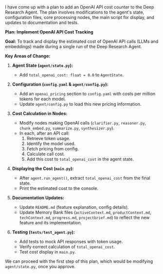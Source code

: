 I have come up with a plan to add an OpenAI API cost counter to the Deep Research Agent. The plan involves modifications to the agent's state, configuration files, core processing nodes, the main script for display, and updates to documentation and tests.

**Plan: Implement OpenAI API Cost Tracking**

**Goal:** To track and display the estimated cost of OpenAI API calls (LLMs and embeddings) made during a single run of the Deep Research Agent.

**Key Areas of Change:**

1.  **Agent State (`agent/state.py`):**
    *   Add `total_openai_cost: float = 0.0` to `AgentState`.

2.  **Configuration (`config.yaml` & `agent/config.py`):**
    *   Add an `openai_pricing` section to `config.yaml` with costs per million tokens for each model.
    *   Update `agent/config.py` to load this new pricing information.

3.  **Cost Calculation in Nodes:**
    *   Modify nodes making OpenAI calls (`clarifier.py`, `reasoner.py`, `chunk_embed.py`, `summarize.py`, `synthesizer.py`).
    *   In each, after an API call:
        1.  Retrieve token usage.
        2.  Identify the model used.
        3.  Fetch pricing from config.
        4.  Calculate call cost.
        5.  Add this cost to `total_openai_cost` in the agent state.

4.  **Displaying the Cost (`main.py`):**
    *   After `agent.run_agent()`, extract `total_openai_cost` from the final state.
    *   Print the estimated cost to the console.

5.  **Documentation Updates:**
    *   Update `README.md` (feature explanation, config details).
    *   Update Memory Bank files (`activeContext.md`, `productContext.md`, `techContext.md`, `progress.md`, `projectbrief.md`) to reflect the new feature and its implementation.

6.  **Testing (`tests/test_agent.py`):**
    *   Add tests to mock API responses with token usage.
    *   Verify correct calculation of `total_openai_cost`.
    *   Test cost display in `main.py`.

We can proceed with the first step of this plan, which would be modifying `agent/state.py`, once you approve.